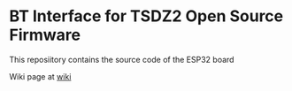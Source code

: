 # BT Interface for TSDZ2 Open Source Firmware

This reposiitory contains the source code of the ESP32 board

Wiki page at 
[wiki](https://github.com/TSDZ-ESP32/TSDZ-ESP32-wiki/wiki)
